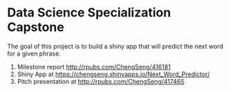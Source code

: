 # Data Science Specialization Capstone

The goal of this project is to build a shiny app that will predict the next word for a given phrase.

1. Milestone report http://rpubs.com/ChengSeng/416181
2. Shiny App at https://chengseng.shinyapps.io/Next_Word_Predictor/
3. Pitch presentation at http://rpubs.com/ChengSeng/417465


